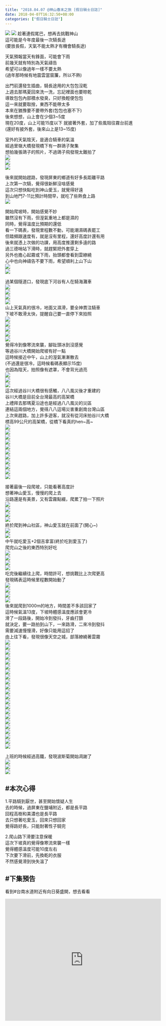 ```yaml
---
title: "2018.04.07 @神山春末之旅 [假日騎士日誌]"
date: 2018-04-07T16:32:50+08:00
categories: ["假日騎士日誌"]
---
```


<a href="https://www.strava.com/activities/1497925801" target="_blank"><img src="https://farm1.staticflickr.com/801/27460661398_37aeeb7848.jpg"></a>
![](https://farm1.staticflickr.com/881/41346478482_41a91fb162.jpg)
趁著連假尾巴，想再去挑戰神山  
這可能是今年度最後一次騎長途  
(要放長假，天氣不能太熱才有機會騎長途)  
<!--more-->


天氣預報當天有鋒面，可能會下雨  
前幾天就有特別為天氣禱告  
希望可以像過年一樣不要太熱  
(過年那時候有地震雲當窗簾，所以不熱)  
  
出門前還發生插曲，騎長途用的大包包沒乾  
上週去那瑪夏回來洗一洗，忘記裡面也要晾乾  
導致包包內部積水發臭，只好換輕便包包  
這一來就要取捨，東西不能帶太多  
本來在猶豫要不要帶外套(包包也塞不下)  
後來想想，山上會在少個3~5度  
現在20度，山上可能15度以下
就披著外套，加了些風阻往霧台前進  
(還好有披外套，後來山上是13~15度)  
  
室外的天氣陰天，是適合騎車的氣溫  
經過里嶺大橋發現橋下有一群鴿子聚集  
想拍幾張鴿子的照片，不過鴿子飛發現太難拍了  
![](https://farm1.staticflickr.com/890/41332865361_dd49c46325.jpg)  
![](https://farm1.staticflickr.com/886/41332862811_e03631ed7c.jpg)  
![](https://farm1.staticflickr.com/870/41332861541_833214495d.jpg)  
  
後來就開始趕路，發現屏東的鄉道有好多長距離平路  
上次第一次騎，覺得很新鮮沒啥感覺  
這次只想快點吃到神山愛玉，就覺得好遠  
到山地門7-11比預計時間早，就吃了些熱食上路  
![](https://farm1.staticflickr.com/784/26460926407_62833bd83a.jpg)  
  
開始爬坡時，開始感覺不妙  
雖然沒有下雨，但溼氣重地上都是濕的  
同時，覺得溫度比預期的還低  
看一下碼表，發現里程數不動，可能潮濕碼表罷工  
但踏頻跟速度有，就是沒有里程，還好高度計還有用  
後來就憑上次做的功課，用高度推還剩多遠的路  
過三德哨站下滑時，就趕緊把外套穿上  
另外也擔心起霧或下雨，抬頭都會看到雲繚繞  
心中也向神禱告不要下雨，希望順利上山下山  
![](https://farm1.staticflickr.com/864/41290048262_d7b20d2b5b.jpg)  
![](https://farm1.staticflickr.com/869/40619123954_0562b51a9e.jpg)  
  
過某個隧道口，發現底下河谷有人在騎海灘車  
![](https://farm1.staticflickr.com/798/39523189080_4239264baf.jpg)  
![](https://farm1.staticflickr.com/879/39523188220_1bf0d6e71e.jpg)  
![](https://farm1.staticflickr.com/894/39523187550_cb1d5eca32.jpg)  
![](https://farm1.staticflickr.com/883/39523184960_1854778381.jpg)  
山上天氣真的很冷，地面又濕滑，要全神貫注騎車  
下坡不敢滑太快，提醒自己要一直停下來拍照  
![](https://farm1.staticflickr.com/893/27460702668_b63a221934.jpg)  
![](https://farm1.staticflickr.com/799/27460701738_15ab940b7b.jpg)  
![](https://farm1.staticflickr.com/880/39523168130_7616465ac0.jpg)  
![](https://farm1.staticflickr.com/805/39523166480_0e3ff899c7.jpg)  
![](https://farm1.staticflickr.com/891/39523165220_7ea0cd6008.jpg)  
覺得冷到像寒流來襲，腳趾頭冰到沒感覺  
等過谷川大橋開始爬坡有好一點  
這時候接近中午，山上的溼氣漸漸散去  
(不過還是很冷，這時候看碼表顯示15度)  
也因為陰天，拍照像有遮罩，不會背光過亮  
![](https://farm1.staticflickr.com/795/41332845931_073c0027a7.jpg)  
![](https://farm1.staticflickr.com/889/40436549675_8bfaafbc25.jpg)  
![](https://farm1.staticflickr.com/798/39523154110_d732ea452f.jpg)  
這次經過谷川大橋很有感觸，八八風災後才重建的  
谷川大橋是目前全台灣最高的高架橋  
上禮拜去那瑪夏沿途也是經過八八風災的災區  
連結這兩個地方，覺得八八這場災害重創南台灣山區  
上次來趕路，加上許多遊客，就沒有從河床拍谷川大橋  
標高99公尺的高架橋，從橋下看真的hen~高~  
![](https://farm1.staticflickr.com/898/41332840111_126f506575.jpg)  
![](https://farm1.staticflickr.com/807/41290018042_73f548782d.jpg)  
![](https://farm1.staticflickr.com/891/41290017002_701fef792e.jpg)  
![](https://farm1.staticflickr.com/863/41332831541_d9dbde8bd5.jpg)  
![](https://farm1.staticflickr.com/868/26460925987_4568230204.jpg)  
![](https://farm1.staticflickr.com/880/27460685118_c07d09fb57.jpg)  
![](https://farm1.staticflickr.com/888/27460683348_91e0c773e9.jpg)  
![](https://farm1.staticflickr.com/817/27460682118_42f37126fb.jpg)  
![](https://farm1.staticflickr.com/789/41332818891_88999a4dcf.jpg)  
![](https://farm1.staticflickr.com/800/39523125010_309ce7a926.jpg)  
![](https://farm1.staticflickr.com/896/39523123780_b08cbb0330.jpg)  
  
接著最後一段爬坡，只能看著高度計  
想著神山愛玉，慢慢的爬上去  
沿路還是有美景，又有雲霧點綴，爬累了拍一下照片  
![](https://farm1.staticflickr.com/881/39523122620_d7c733b9d8.jpg)  
![](https://farm1.staticflickr.com/876/39523118190_cb6dc68ce4.jpg)  
![](https://farm1.staticflickr.com/866/39523117540_a5f21510ac.jpg)  
![](https://farm1.staticflickr.com/863/27460670058_6fe16d7b38.jpg)  
終於爬到神山社區，神山愛玉就在前面了(開心~)  
![](https://farm1.staticflickr.com/795/27460664978_6c459f70ef.jpg)  
![](https://farm1.staticflickr.com/790/27460663958_22c62a7a14.jpg)  
中午就吃愛玉+2個吉拿富(終於吃到愛玉了)  
爬完山之後的東西特別好吃  
![](https://farm1.staticflickr.com/884/40619049844_0e75cd286d.jpg)  
![](https://farm1.staticflickr.com/806/40619043814_9eae450ab6.jpg)  
![](https://farm1.staticflickr.com/817/27460660198_3388e815d2.jpg)  
![](https://farm1.staticflickr.com/808/40436507495_5ffea4fa06.jpg)  
吃完後繼續往上爬，時間許可，想挑戰比上次爬更高  
發現碼表這時候里程數開始動了  
![](https://farm1.staticflickr.com/816/40619039964_be76b330a6.jpg)  
![](https://farm1.staticflickr.com/874/40619037434_fa059615c4.jpg)  
![](https://farm1.staticflickr.com/882/26460965887_77a5fd2d21.jpg)  
![](https://farm1.staticflickr.com/811/26460962887_a75c3e51fe.jpg)  
後來就爬到1000m的地方，時間差不多該回家了  
這時候氣溫13度，下坡時體感溫度應該會更冷  
滑了一段路後，開始冷到發抖，牙齒打顫  
就決定，要一路拍到山下，一來路滑，二來冷到發抖  
需要減速慢慢滑，好像只能用這招了  
由上往下看，發現很像天空之城，部落繚繞著雲霧  
![](https://farm1.staticflickr.com/866/26460961847_b9d08e9ed6.jpg)  
![](https://farm1.staticflickr.com/813/40619028134_9f08326db0.jpg)  
![](https://farm1.staticflickr.com/888/40619027144_408c2e346d.jpg)  
![](https://farm1.staticflickr.com/899/41332770501_d6cdd17991.jpg)  
![](https://farm1.staticflickr.com/896/41332766751_fb469bf811.jpg)  
![](https://farm1.staticflickr.com/902/27460646158_f16ce8ab8f.jpg)  
![](https://farm1.staticflickr.com/822/27460643968_81ee3683df.jpg)  
![](https://farm1.staticflickr.com/791/41332760201_fb71041371.jpg)  
![](https://farm1.staticflickr.com/796/40619014324_1ab5230c67.jpg)  
![](https://farm1.staticflickr.com/888/39523053350_b6bdce2dda.jpg)  
![](https://farm1.staticflickr.com/817/41332716591_875625a2e2.jpg)  
![](https://farm1.staticflickr.com/796/40436481545_175ff92c4f.jpg)  
![](https://farm1.staticflickr.com/811/41289961032_61c7898335.jpg)  
![](https://farm1.staticflickr.com/880/39523042410_44c9b088f1.jpg)  
![](https://farm1.staticflickr.com/883/40619000484_3d97fa13e7.jpg)  
![](https://farm1.staticflickr.com/888/40436475255_8d1cf8dba8.jpg)  
![](https://farm1.staticflickr.com/894/41332735721_f758c9be02.jpg)  
![](https://farm1.staticflickr.com/888/40436467005_ddec96c240.jpg)  
![](https://farm1.staticflickr.com/864/41332728611_437ff9338c.jpg)  
![](https://farm1.staticflickr.com/804/41289941132_70e939819f.jpg)  
![](https://farm1.staticflickr.com/790/39523012730_176ef6c8c6.jpg)  
![](https://farm1.staticflickr.com/784/41332880791_fce28e2f89.jpg)  
  
上班的時候經過高鐵，發現波斯菊開始凋謝了  
![](https://farm1.staticflickr.com/875/41290061872_56c217b181.jpg)  
![](https://farm1.staticflickr.com/787/41332722251_19f586078c.jpg)  
![](https://farm1.staticflickr.com/893/41332874111_da858e0e9a.jpg)  
  
## #本次心得  
1.平路騎到厭世，甚至開始懷疑人生  
去的時候，過屏東在鹽埔附近，都是長平路  
回程高樹和美濃也是長平路  
去只想著吃愛玉，回來只想回家  
覺得路好長，只能耐著性子騎完  

2.爬山路下滑要注意保暖  
這次下坡真的覺得像寒流來襲一樣  
覺得體感溫度可能10度左右  
下次要下滑前，先換乾的衣服  
不然感覺滑到快失溫了  


## #下集預告  
看到#台南水道附近有向日葵盛開，想去看看

<div class="embedly-responsive" style="position: relative;padding-bottom: 78.2227%;height: 0;overflow: hidden;"><iframe class="embedly-embed" frameborder="0" scrolling="no" allowfullscreen src="https://cdn.embedly.com/widgets/media.html?src=https://www.relive.cc/view/vYvEw4row63/widget?r=embed-site&url=https://www.relive.cc/view/vYvEw4row63?r=embed-site&image=https://www.relive.cc/view/vYvEw4row63/png?x-ref=embed-site&key=f1631a41cb254ca5b035dc5747a5bd75&type=text/html&schema=relive" width="1024" height="801" style="position: absolute;top: 0;left: 0;width: 100%;height: 100%;"></iframe></div>